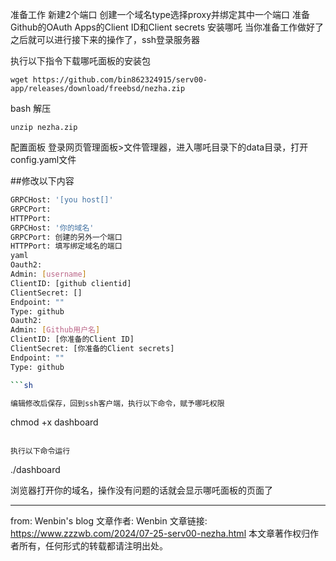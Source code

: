 准备工作
新建2个端口
创建一个域名type选择proxy并绑定其中一个端口
准备Github的OAuth Apps的Client ID和Client secrets
安装哪吒
当你准备工作做好了之后就可以进行接下来的操作了，ssh登录服务器

执行以下指令下载哪吒面板的安装包
```
wget https://github.com/bin862324915/serv00-app/releases/download/freebsd/nezha.zip
```
bash
解压
```
unzip nezha.zip
```

配置面板
登录网页管理面板>文件管理器，进入哪吒目录下的data目录，打开config.yaml文件

##修改以下内容
   ```sh
  GRPCHost: '[you host[]'
  GRPCPort: 
  HTTPPort: 
  GRPCHost: '你的域名'
  GRPCPort: 创建的另外一个端口
  HTTPPort: 填写绑定域名的端口
  yaml
  Oauth2:
  Admin: [username]
  ClientID: [github clientid]
  ClientSecret: []
  Endpoint: ""
  Type: github
  Oauth2:
  Admin: [Github用户名]
  ClientID: [你准备的Client ID]
  ClientSecret: [你准备的Client secrets]
  Endpoint: ""
  Type: github

   ```sh
  
编辑修改后保存，回到ssh客户端，执行以下命令，赋予哪吒权限

```
chmod +x dashboard
```

执行以下命令运行
```
./dashboard

浏览器打开你的域名，操作没有问题的话就会显示哪吒面板的页面了


-------------------------------------------------------------------------
from: Wenbin's blog
文章作者: Wenbin
文章链接: https://www.zzzwb.com/2024/07-25-serv00-nezha.html
本文章著作权归作者所有，任何形式的转载都请注明出处。

